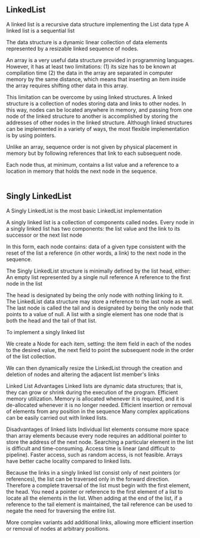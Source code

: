 ## LinkedList

A linked list is a recursive data structure implementing the List data type
A linked list is a sequential list

The data structure is a dynamic linear collection of data elements represented by a resizable linked sequence of nodes.


An array is a very useful data structure provided in programming languages. However, it has at least two limitations:
(1) its size has to be known at compilation time
(2) the data in the array are separated in computer memory by the same distance, which means that inserting an item inside the array requires shifting other data in this array.

This limitation can be overcome by using linked structures. A linked structure is a collection of nodes storing data and links to other nodes. In this way, nodes can be located anywhere in memory, and passing from one node of the linked structure to another is accomplished by storing the addresses of other nodes in the linked structure. Although linked structures can be implemented
in a variety of ways, the most flexible implementation is by using pointers.

Unlike an array, sequence order is not given by physical placement in memory but by following references that link to each subsequent node.

Each node thus, at minimum, contains a list value and a reference to a location in memory that holds the next node in the sequence.
<br/><br/>

## Singly LinkedList

A Singly LinkedList is the most basic LinkedList implementation

A singly linked list is a collection of components called nodes. Every node in a singly linked list has two components: the list value and the link to its successor or the next list node

In this form, each node contains:
data of a given type consistent with the reset of the list
a reference (in other words, a link) to the next node in the sequence.

The Singly LinkedList structure is minimally defined by the list head, either:
An empty list represented by a single null reference
A reference to the first node in the list


The head is designated by being the only node with nothing linking to it.
The LinkedList data structure may store a reference to the last node as well.
The last node is called the tail and is designated by being the only node that points to a value of null.
A list with a single element has one node that is both the head and the tail of that list.




To implement a singly linked list

We create a Node for each item, setting:
the item field in each of the nodes to the desired value,
the next field to point the subsequent node in the order of the list collection.

We can then dynamically resize the LinkedList through the creation and deletion of nodes and altering the adjacent list member's links

Linked List Advantages
  Linked lists are dynamic data structures; that is, they can grow or shrink
  during the execution of the program.
  Efficient memory utilization. Memory is allocated whenever
  it is required, and it is de-allocated whenever it is no longer needed.
  Efficient insertion or removal of elements from any position in the sequence
  Many complex applications can be easily carried out with linked lists.

Disadvantages of linked lists
  Individual list elements consume more space than array elements because every node requires an additional pointer to store the address of the next node.
  Searching a particular element in the list is difficult and time-consuming.
  Access time is linear (and difficult to pipeline). Faster access, such as random access, is not feasible.
  Arrays have better cache locality compared to linked lists.

Because the links in a singly linked list consist only of next pointers (or references), the list can be traversed only in the forward direction.
Therefore a complete traversal of the list must begin with the first element, the head.
You need a pointer or reference to the first element of a list to locate all the elements in the list. When adding at the end of the list, if a reference to the tail element is maintained, the tail reference can be used to negate the need for traversing the entire list.

More complex variants add additional links, allowing more efficient insertion or removal of nodes at arbitrary positions.
<br/><br/>
